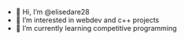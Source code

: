 - 👋 Hi, I’m @elisedare28
- 👀 I’m interested in webdev and c++ projects
- 🌱 I’m currently learning competitive programming

<!---
elisedare28/elisedare28 is a ✨ special ✨ repository because its `README.md` (this file) appears on your GitHub profile.
You can click the Preview link to take a look at your changes.
--->
